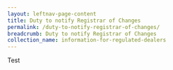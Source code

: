 ```yaml
---
layout: leftnav-page-content
title: Duty to notify Registrar of Changes
permalink: /duty-to-notify-registrar-of-changes/
breadcrumb: Duty to notify Registrar of Changes
collection_name: information-for-regulated-dealers
---
```


Test
